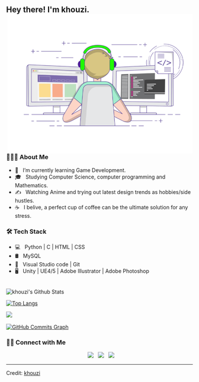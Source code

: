 

<h2> Hey there! I'm khouzi.
<img align="right" alt="GIF" src="https://raw.githubusercontent.com/devSouvik/devSouvik/master/gif3.gif" width="500"/>

<h3> 👨🏻‍💻 About Me </h3>

- 🔭 &nbsp; I’m currently learning Game Development.
- 🎓 &nbsp; Studying Computer Science, computer programming and Mathematics.
- ✍️ &nbsp; Watching Anime and trying out latest design trends as hobbies/side hustles.
- ☕ &nbsp; I belive, a perfect cup of coffee can be the ultimate solution for any stress. 

<h3>🛠 Tech Stack</h3>

- 💻 &nbsp; Python | C | HTML | CSS 
- 🛢 &nbsp; MySQL
- 🔧 &nbsp; Visual Studio code | Git
- 🖥 &nbsp; Unity | UE4/5 | Adobe Illustrator | Adobe Photoshop

<br>

<!-- ![khouzi's Github Stats](https://github-readme-stats.vercel.app/api?username=khouzi&show_icons=true&title_color=fff&icon_color=79ff97&text_color=9f9f9f&bg_color=151515) -->
<img align="center" src="https://github-readme-stats.vercel.app/api?username=khouzi&include_all_commits=true&count_private=true&show_icons=true&line_height=20&title_color=7A7ADB&icon_color=2234AE&text_color=D3D3D3&bg_color=0,000000,130F40" alt="khouzi's Github Stats">

</br>


[![Top Langs](https://github-readme-stats.vercel.app/api/top-langs/?username=khouzi&layout=compact&text_color=2234AE&bg_color=130F40)](https://github.com/khouzi/github-readme-stats)

<a href="http://www.github.com/khouzi"><img src="https://github-readme-streak-stats.herokuapp.com/?user=khouzi&stroke=ffffff&background=130F40&ring=2234AE&fire=2234AE&currStreakNum=ffffff&currStreakLabel=0891b2&sideNums=ffffff&sideLabels=ffffff&dates=ffffff&hide_border=true" /></a>

<a href="http://www.github.com/khouzi"><img src="https://activity-graph.herokuapp.com/graph?username=khouzi&bg_color=130F40&color=ffffff&line=0891b2&point=ffffff&area_color=1c1917&area=true&hide_border=true&custom_title=GitHub%20Commits%20Graph" alt="GitHub Commits Graph" /></a>

<h3> 🤝🏻 Connect with Me </h3>

<p align="center">
&nbsp; <a href="https://www.facebook.com/luffy.bsd/" target="_blank" rel="noopener noreferrer"><img src="https://img.icons8.com/plasticine/100/000000/facebook-new.png" width="50" /></a>  
&nbsp; <a href="https://www.linkedin.com/in/khouzemboussaid/" target="_blank" rel="noopener noreferrer"><img src="https://img.icons8.com/plasticine/100/000000/linkedin.png" width="50" /></a>
&nbsp; <a href="mailto:khouzem.boussaid@gmail.com" target="_blank" rel="noopener noreferrer"><img src="https://img.icons8.com/plasticine/100/000000/gmail.png"  width="50" /></a>
</p>


----
Credit: [khouzi](https://github.com/khouzi)
